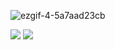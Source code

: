 ![ezgif-4-5a7aad23cb](https://user-images.githubusercontent.com/92919697/158033385-b7fc4704-1190-4b4f-b7fe-dfa844ef27bd.gif)

<img src="https://github-readme-stats.vercel.app/api?username=neyaznafiz&show_icons=true&theme=light&line_height=27"> <img src="https://github-readme-stats.vercel.app/api/top-langs/?username=neyaznafiz&theme=light&hide_langs_below=1">
